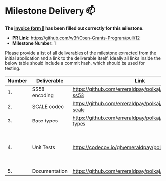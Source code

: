 # Milestone Delivery :mailbox:

**The [invoice form :pencil:](https://forms.gle/8Wx7nxtq8fKrsuEz8) has been filled out correctly for this milestone.**  

* **PR Link:** https://github.com/w3f/Open-Grants-Program/pull/12 
* **Milestone Number:** 1

Please provide a list of all deliverables of the milestone extracted from the initial application and a link to the deliverable itself. Ideally all links inside the below table should include a commit hash, which should be used for testing.

| Number | Deliverable | Link | Notes |
| ------------- | ------------- | ------------- |------------- |
| 1. | SS58 encoding | https://github.com/emeraldpay/polkaj/tree/master/polkaj-ss58 | | 
| 2. | SCALE codec  | https://github.com/emeraldpay/polkaj/tree/master/polkaj-scale | |
| 3. | Base types | https://github.com/emeraldpay/polkaj/tree/master/polkaj-types | |
| 4. | Unit Tests | https://codecov.io/gh/emeraldpay/polkaj (coverage) | Tests are in each module in src/tests/ dir |
| 5. | Documentation | https://github.com/emeraldpay/polkaj/tree/master/docs |

